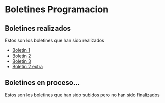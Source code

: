 # Boletines Programacion

## Boletines realizados
Estos son los boletines que han sido realizados

- [Boletin 1](Boletin1/src)
- [Boletin 2](Boletin2/src)
- [Boletin 3](Boletin_3/src)
- [Boletin 2 extra](Boletin2_extra/src)
  
## Boletines en proceso...
Estos son los boletines que han sido subidos pero no han sido finalizados 

